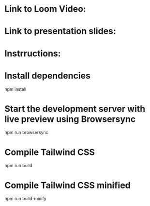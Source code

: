 # Link to Loom Video:


# Link to presentation slides:


# Instrructions:
# Install dependencies
npm install

# Start the development server with live preview using Browsersync
npm run browsersync

# Compile Tailwind CSS
npm run build

# Compile Tailwind CSS minified
npm run build-minify


